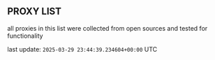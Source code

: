 ## PROXY LIST

all proxies in this list were collected from open sources and tested for functionality

last update: `2025-03-29 23:44:39.234604+00:00` UTC